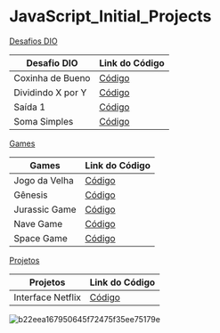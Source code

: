 # JavaScript_Initial_Projects

[Desafios DIO](https://github.com/CarolinaCOliveira/JS_Projects/tree/main/Desafios%20DIO/JavaScript)

|     Desafio DIO     |    Link do Código   |
| ------------------- | ------------------- |
|   Coxinha de Bueno  |  [Código](https://github.com/CarolinaCOliveira/JavaScript_Projects/blob/main/Desafios%20DIO/JavaScript/coxinha_bueno.js) |
|  Dividindo X por Y  |  [Código](https://github.com/CarolinaCOliveira/JavaScript_Projects/blob/main/Desafios%20DIO/JavaScript/div_x_y.js) |
|       Saída 1       |  [Código](https://github.com/CarolinaCOliveira/JavaScript_Projects/blob/main/Desafios%20DIO/JavaScript/saida1.js) |
|     Soma Simples    |  [Código](https://github.com/CarolinaCOliveira/JavaScript_Projects/blob/main/Desafios%20DIO/JavaScript/soma_simples.js) |

[Games](https://github.com/CarolinaCOliveira/JS_Projects/tree/main/Games)

|       Games         |    Link do Código   |
| ------------------- | ------------------- |
|    Jogo da Velha    |  [Código](https://github.com/CarolinaCOliveira/JavaScript_Projects/tree/main/Games/DesafioProjeto1_Jogo%20da%20Velha/jogo_da_velha_DIO) |
|       Gênesis       |  [Código](https://github.com/CarolinaCOliveira/JavaScript_Projects/tree/main/Games/OrbiGames_Genesis/jogo_genesis) |
|    Jurassic Game    |  [Código](https://github.com/CarolinaCOliveira/JavaScript_Projects/tree/main/Games/OrbiGames_Jurassic/jurassic_game) |
|      Nave Game      |  [Código](https://github.com/CarolinaCOliveira/JavaScript_Projects/tree/main/Games/OrbiGames_Nave/nave_game) |
|      Space Game     |  [Código](https://github.com/CarolinaCOliveira/JavaScript_Projects/tree/main/Games/OrbiGames_Space/jogo_space) |

[Projetos](https://github.com/CarolinaCOliveira/JS_Projects/tree/main/Projetos)

|      Projetos       |    Link do Código   |
| ------------------- | ------------------- |
|  Interface Netflix  |  [Código](https://github.com/CarolinaCOliveira/JavaScript_Projects/tree/main/Projetos/Interface_Netflix) |


![b22eea167950645f72475f35ee75179e](https://user-images.githubusercontent.com/100866803/168940343-ba7495cd-0190-473f-9341-4a87451ceec2.jpg)

